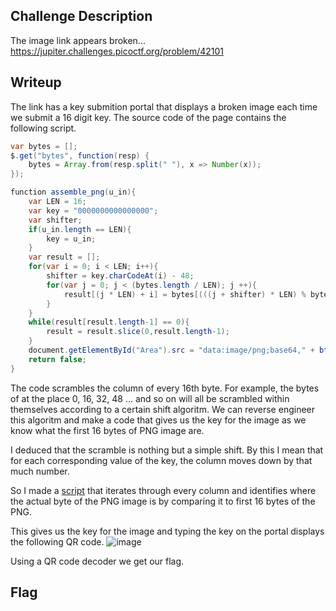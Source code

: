 ## Challenge Description
The image link appears broken... https://jupiter.challenges.picoctf.org/problem/42101

## Writeup
The link has a key submition portal that displays a broken image each time we submit a 16 digit key. The source code of the page contains the following script.
```Java
var bytes = [];
$.get("bytes", function(resp) {
    bytes = Array.from(resp.split(" "), x => Number(x));
});

function assemble_png(u_in){
    var LEN = 16;
    var key = "0000000000000000";
    var shifter;
    if(u_in.length == LEN){
        key = u_in;
    }
    var result = [];
    for(var i = 0; i < LEN; i++){
        shifter = key.charCodeAt(i) - 48;
        for(var j = 0; j < (bytes.length / LEN); j ++){
            result[(j * LEN) + i] = bytes[(((j + shifter) * LEN) % bytes.length) + i]
        }
    }
    while(result[result.length-1] == 0){
        result = result.slice(0,result.length-1);
    }
    document.getElementById("Area").src = "data:image/png;base64," + btoa(String.fromCharCode.apply(null, new Uint8Array(result)));
    return false;
}
```

The code scrambles the column of every 16th byte. For example, the bytes of at the place 0, 16, 32, 48 ... and so on will all be scrambled within themselves according to a certain shift algoritm. We can reverse engineer this algoritm and make a code that gives us the key for the image as we know what the first 16 bytes of PNG image are.

I deduced that the scramble is nothing but a simple shift. By this I mean that for each corresponding value of the key, the column moves down by that much number.

So I made a [script](script.py) that iterates through every column and identifies where the actual byte of the PNG image is by comparing it to first 16 bytes of the PNG.

This gives us the key for the image and typing the key on the portal displays the following QR code.
![image](https://github.com/AKripper/COPS-CSOC/assets/167231621/2be91a57-f493-441d-936b-b06297cd7094)

Using a QR code decoder we get our flag.

## Flag
